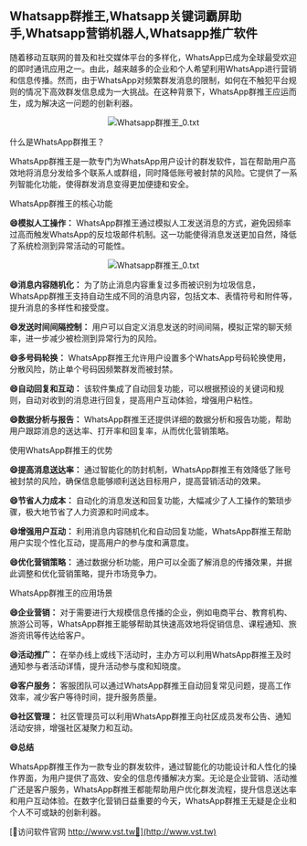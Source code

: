 ## **Whatsapp群推王,Whatsapp关键词霸屏助手,Whatsapp营销机器人,Whatsapp推广软件**

随着移动互联网的普及和社交媒体平台的多样化，WhatsApp已成为全球最受欢迎的即时通讯应用之一。由此，越来越多的企业和个人希望利用WhatsApp进行营销和信息传播。然而，由于WhatsApp对频繁群发消息的限制，如何在不触犯平台规则的情况下高效群发信息成为一大挑战。在这种背景下，WhatsApp群推王应运而生，成为解决这一问题的创新利器。

 <center><img src="https://vst.tw/MP4/tuiguang/png/8.png" alt="Whatsapp群推王_0.txt"></center>

什么是WhatsApp群推王？

WhatsApp群推王是一款专门为WhatsApp用户设计的群发软件，旨在帮助用户高效地将消息分发给多个联系人或群组，同时降低账号被封禁的风险。它提供了一系列智能化功能，使得群发消息变得更加便捷和安全。

WhatsApp群推王的核心功能

**😄模拟人工操作：**
WhatsApp群推王通过模拟人工发送消息的方式，避免因频率过高而触发WhatsApp的反垃圾邮件机制。这一功能使得消息发送更加自然，降低了系统检测到异常活动的可能性。

 <center><img src="https://vst.tw/MP4/tuiguang/png/6.png" alt="Whatsapp群推王_0.txt"></center>

**😄消息内容随机化：**
为了防止消息内容重复过多而被识别为垃圾信息，WhatsApp群推王支持自动生成不同的消息内容，包括文本、表情符号和附件等，提升消息的多样性和接受度。

**😄发送时间间隔控制：**
用户可以自定义消息发送的时间间隔，模拟正常的聊天频率，进一步减少被检测到异常行为的风险。

**😄多号码轮换：**
WhatsApp群推王允许用户设置多个WhatsApp号码轮换使用，分散风险，防止单个号码因频繁群发而被封禁。

**😄自动回复和互动：**
该软件集成了自动回复功能，可以根据预设的关键词和规则，自动对收到的消息进行回复，提高用户互动体验，增强用户粘性。

**😄数据分析与报告：**
WhatsApp群推王还提供详细的数据分析和报告功能，帮助用户跟踪消息的送达率、打开率和回复率，从而优化营销策略。

使用WhatsApp群推王的优势

**😄提高消息送达率：**
通过智能化的防封机制，WhatsApp群推王有效降低了账号被封禁的风险，确保信息能够顺利送达目标用户，提高营销活动的效果。

**😄节省人力成本：**
自动化的消息发送和回复功能，大幅减少了人工操作的繁琐步骤，极大地节省了人力资源和时间成本。

**😄增强用户互动：**
利用消息内容随机化和自动回复功能，WhatsApp群推王帮助用户实现个性化互动，提高用户的参与度和满意度。

**😄优化营销策略：**
通过数据分析功能，用户可以全面了解消息的传播效果，并据此调整和优化营销策略，提升市场竞争力。

WhatsApp群推王的应用场景

**😄企业营销：**
对于需要进行大规模信息传播的企业，例如电商平台、教育机构、旅游公司等，WhatsApp群推王能够帮助其快速高效地将促销信息、课程通知、旅游资讯等传达给客户。

**😄活动推广：**
在举办线上或线下活动时，主办方可以利用WhatsApp群推王及时通知参与者活动详情，提升活动参与度和知晓度。

**😄客户服务：**
客服团队可以通过WhatsApp群推王自动回复常见问题，提高工作效率，减少客户等待时间，提升服务质量。

**😄社区管理：**
社区管理员可以利用WhatsApp群推王向社区成员发布公告、通知活动安排，增强社区凝聚力和互动。

**😄总结**

WhatsApp群推王作为一款专业的群发软件，通过智能化的功能设计和人性化的操作界面，为用户提供了高效、安全的信息传播解决方案。无论是企业营销、活动推广还是客户服务，WhatsApp群推王都能帮助用户优化群发流程，提升信息送达率和用户互动体验。在数字化营销日益重要的今天，WhatsApp群推王无疑是企业和个人不可或缺的创新利器。


[👻访问软件官网 http://www.vst.tw👻](http://www.vst.tw)
